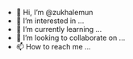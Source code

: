 - 👋 Hi, I’m @zukhalemun
- 👀 I’m interested in ...
- 🌱 I’m currently learning ...
- 💞️ I’m looking to collaborate on ...
- 📫 How to reach me ...

<!---
zukhalemun/zukhalemun is a ✨ special ✨ repository because its `README.md` (this file) appears on your GitHub profile.
You can click the Preview link to take a look at your changes.
--->
